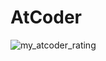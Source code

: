 # AtCoder


![my_atcoder_rating](https://badgen.org/img/atcoder/Taka007/rating/algorithm?style=plastic)
